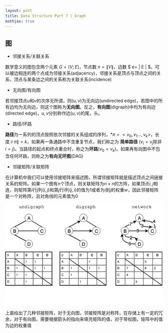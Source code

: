 ```yaml
---
layout: post
title: Data Structure Part 7 | Graph
mathjax: true
---
```


## 图

- 邻接关系/关联关系

数学意义的图包含两个元素 $G=(V;E)$，节点数 $n = \| V \|$，边数 $ e= \| E \| $。可以被边相连的两个点成为邻接关系(adjacency)，邻接关系是顶点与顶点之间的关系，顶点与某条边之间的关系称为关联关系(incidence)

- 无向图/有向图

若邻接顶点$u$和$v$的次序无所谓，则$(u,v)$为无向边(undirected edge)，若图中的所有边均为无向边，则这个图称为**无向图**。反之，**有向图**(digraph)中均为有向边(directed edge)，$u,v$分别称作边$(u,v)$的尾，头。

- 路径/环路

**路径**为一系列的顶点按照依次邻接的关系组成的序列，*$\pi = <v_0,v_1...,v_k>$，长度$\|\pi\|=k$，如果再一条通路中不含重复节点，我们称之为 **简单路径** ($v_i = v_j$除非$i=j$)。当路径的起点和终点重合时，称之为**环路**($v_0=v_k$)。如果再有向图中不包含任何环路，则称之为**有向无环图**(DAG)

- 邻接矩阵/关联矩阵

在计算机中我们可以使用邻接矩阵来描述图，所谓邻接矩阵就是描述顶点之间链接关系的矩阵。如果一个图有$n$个顶点，则关联矩阵为$n \times n$的方阵，如果顶点$i,j$相连，则矩阵第$i$行$j$列$(i,j)$和第$j$行$i$列$(j,i)$的值为$1$或者为$i$到$j$的权重$w$，因此邻接矩阵是一个对称阵，且对角线的元素值为0

<img src="/assets/images/2008/08/graph-2.png" style="margin-left:auto; margin-right:auto;display:block">

上面给出了几种邻接矩阵，对于无向图，邻接矩阵是对称阵，在存储上有一定的冗余，对于有向图，需要根据箭头的指向来填充矩阵的值，对于带权图，矩阵中的值为边的权重值